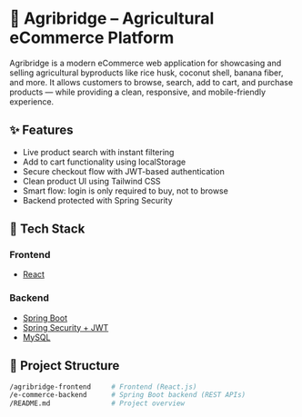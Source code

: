 # 🌾 Agribridge – Agricultural eCommerce Platform

Agribridge is a modern eCommerce web application for showcasing and selling agricultural byproducts like rice husk, coconut shell, banana fiber, and more. It allows customers to browse, search, add to cart, and purchase products — while providing a clean, responsive, and mobile-friendly experience.

## ✨ Features

-   Live product search with instant filtering
-   Add to cart functionality using localStorage
-   Secure checkout flow with JWT-based authentication
-   Clean product UI using Tailwind CSS
-   Smart flow: login is only required to buy, not to browse
-   Backend protected with Spring Security

## 🧱 Tech Stack

### Frontend
- [React](https://reactjs.org/)

### Backend
- [Spring Boot](https://spring.io/projects/spring-boot)
- [Spring Security + JWT](https://spring.io/guides/gs/securing-web/)
- [MySQL](https://www.mysql.com/)

## 📁 Project Structure

```bash
/agribridge-frontend     # Frontend (React.js)
/e-commerce-backend      # Spring Boot backend (REST APIs)
/README.md               # Project overview

